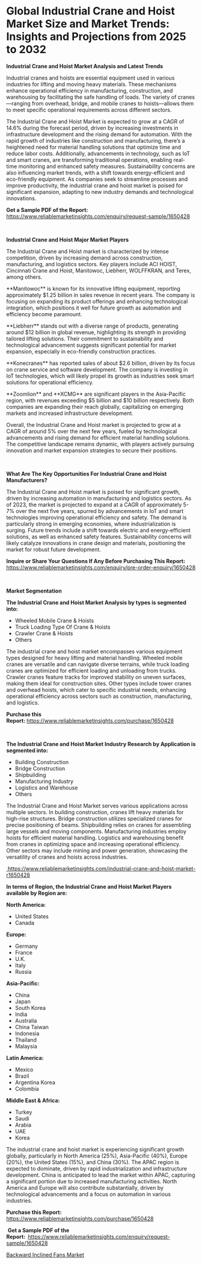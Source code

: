 <p><h1>Global Industrial Crane and Hoist Market Size and Market Trends: Insights and Projections from 2025 to 2032</h1></p><p><strong>Industrial Crane and Hoist Market Analysis and Latest Trends</strong></p>
<p><p>Industrial cranes and hoists are essential equipment used in various industries for lifting and moving heavy materials. These mechanisms enhance operational efficiency in manufacturing, construction, and warehousing by facilitating the safe handling of loads. The variety of cranes—ranging from overhead, bridge, and mobile cranes to hoists—allows them to meet specific operational requirements across different sectors.</p><p>The Industrial Crane and Hoist Market is expected to grow at a CAGR of 14.6% during the forecast period, driven by increasing investments in infrastructure development and the rising demand for automation. With the rapid growth of industries like construction and manufacturing, there’s a heightened need for material handling solutions that optimize time and reduce labor costs. Additionally, advancements in technology, such as IoT and smart cranes, are transforming traditional operations, enabling real-time monitoring and enhanced safety measures. Sustainability concerns are also influencing market trends, with a shift towards energy-efficient and eco-friendly equipment. As companies seek to streamline processes and improve productivity, the industrial crane and hoist market is poised for significant expansion, adapting to new industry demands and technological innovations.</p></p>
<p><strong>Get a Sample PDF of the Report:&nbsp;</strong> <a href="https://www.reliablemarketinsights.com/enquiry/request-sample/1650428?utm_campaign=3526&utm_medium=2&utm_source=Github&utm_content=ia&utm_term=08042025&utm_id=industrial-crane-and-hoist">https://www.reliablemarketinsights.com/enquiry/request-sample/1650428</a></p>
<p>&nbsp;</p>
<p><strong>Industrial Crane and Hoist Major Market Players</strong></p>
<p><p>The Industrial Crane and Hoist market is characterized by intense competition, driven by increasing demand across construction, manufacturing, and logistics sectors. Key players include ACI HOIST, Cincinnati Crane and Hoist, Manitowoc, Liebherr, WOLFFKRAN, and Terex, among others.</p><p>**Manitowoc** is known for its innovative lifting equipment, reporting approximately $1.25 billion in sales revenue in recent years. The company is focusing on expanding its product offerings and enhancing technological integration, which positions it well for future growth as automation and efficiency become paramount.</p><p>**Liebherr** stands out with a diverse range of products, generating around $12 billion in global revenue, highlighting its strength in providing tailored lifting solutions. Their commitment to sustainability and technological advancement suggests significant potential for market expansion, especially in eco-friendly construction practices.</p><p>**Konecranes** has reported sales of about $2.6 billion, driven by its focus on crane service and software development. The company is investing in IoT technologies, which will likely propel its growth as industries seek smart solutions for operational efficiency.</p><p>**Zoomlion** and **XCMG** are significant players in the Asia-Pacific region, with revenues exceeding $5 billion and $10 billion respectively. Both companies are expanding their reach globally, capitalizing on emerging markets and increased infrastructure development.</p><p>Overall, the Industrial Crane and Hoist market is projected to grow at a CAGR of around 5% over the next few years, fueled by technological advancements and rising demand for efficient material handling solutions. The competitive landscape remains dynamic, with players actively pursuing innovation and market expansion strategies to secure their positions.</p></p>
<p>&nbsp;</p>
<p><strong>What Are The Key Opportunities For Industrial Crane and Hoist Manufacturers?</strong></p>
<p><p>The Industrial Crane and Hoist market is poised for significant growth, driven by increasing automation in manufacturing and logistics sectors. As of 2023, the market is projected to expand at a CAGR of approximately 5-7% over the next five years, spurred by advancements in IoT and smart technologies improving operational efficiency and safety. The demand is particularly strong in emerging economies, where industrialization is surging. Future trends include a shift towards electric and energy-efficient solutions, as well as enhanced safety features. Sustainability concerns will likely catalyze innovations in crane design and materials, positioning the market for robust future development.</p></p>
<p><strong>Inquire or Share Your Questions If Any Before Purchasing This Report:</strong> <a href="https://www.reliablemarketinsights.com/enquiry/pre-order-enquiry/1650428?utm_campaign=3526&utm_medium=2&utm_source=Github&utm_content=ia&utm_term=08042025&utm_id=industrial-crane-and-hoist">https://www.reliablemarketinsights.com/enquiry/pre-order-enquiry/1650428</a></p>
<p>&nbsp;</p>
<p><strong>Market Segmentation</strong></p>
<p><strong>The Industrial Crane and Hoist Market Analysis by types is segmented into:</strong></p>
<p><ul><li>Wheeled Mobile Crane & Hoists</li><li>Truck Loading Type Of Crane & Hoists</li><li>Crawler Crane & Hoists</li><li>Others</li></ul></p>
<p><p>The industrial crane and hoist market encompasses various equipment types designed for heavy lifting and material handling. Wheeled mobile cranes are versatile and can navigate diverse terrains, while truck loading cranes are optimized for efficient loading and unloading from trucks. Crawler cranes feature tracks for improved stability on uneven surfaces, making them ideal for construction sites. Other types include tower cranes and overhead hoists, which cater to specific industrial needs, enhancing operational efficiency across sectors such as construction, manufacturing, and logistics.</p></p>
<p><strong>Purchase this Report:&nbsp;</strong><a href="https://www.reliablemarketinsights.com/purchase/1650428?utm_campaign=3526&utm_medium=2&utm_source=Github&utm_content=ia&utm_term=08042025&utm_id=industrial-crane-and-hoist">https://www.reliablemarketinsights.com/purchase/1650428</a></p>
<p>&nbsp;</p>
<p><strong>The Industrial Crane and Hoist Market Industry Research by Application is segmented into:</strong></p>
<p><ul><li>Building Construction</li><li>Bridge Construction</li><li>Shipbuilding</li><li>Manufacturing Industry</li><li>Logistics and Warehouse</li><li>Others</li></ul></p>
<p><p>The Industrial Crane and Hoist Market serves various applications across multiple sectors. In building construction, cranes lift heavy materials for high-rise structures. Bridge construction utilizes specialized cranes for precise positioning of beams. Shipbuilding relies on cranes for assembling large vessels and moving components. Manufacturing industries employ hoists for efficient material handling. Logistics and warehousing benefit from cranes in optimizing space and increasing operational efficiency. Other sectors may include mining and power generation, showcasing the versatility of cranes and hoists across industries.</p></p>
<p><a href="https://www.reliablemarketinsights.com/industrial-crane-and-hoist-market-r1650428?utm_campaign=3526&utm_medium=2&utm_source=Github&utm_content=ia&utm_term=08042025&utm_id=industrial-crane-and-hoist">&nbsp;https://www.reliablemarketinsights.com/industrial-crane-and-hoist-market-r1650428</a></p>
<p><strong>In terms of Region, the Industrial Crane and Hoist Market Players available by Region are:</strong></p>
<p>
    <p> <strong> North America: </strong>
        <ul>
            <li>United States</li>
            <li>Canada</li>
        </ul>
        </p> 
    <p> <strong> Europe: </strong>
        <ul>
            <li>Germany</li>
            <li>France</li>
            <li>U.K.</li>
            <li>Italy</li>
            <li>Russia</li>
        </ul>
        </p> 
    <p> <strong> Asia-Pacific: </strong>
        <ul>
            <li>China</li>
            <li>Japan</li>
            <li>South Korea</li>
            <li>India</li>
            <li>Australia</li>
            <li>China Taiwan</li>
            <li>Indonesia</li>
            <li>Thailand</li>
            <li>Malaysia</li>
        </ul>
        </p> 
    <p> <strong> Latin America: </strong>
        <ul>
            <li>Mexico</li>
            <li>Brazil</li>
            <li>Argentina Korea</li>
            <li>Colombia</li>
        </ul>
        </p> 
    <p> <strong> Middle East & Africa: </strong>
        <ul>
            <li>Turkey</li>
            <li>Saudi</li>
            <li>Arabia</li>
            <li>UAE</li>
            <li>Korea</li>
        </ul>
    </p>
    </p>
<p><p>The industrial crane and hoist market is experiencing significant growth globally, particularly in North America (25%), Asia-Pacific (40%), Europe (20%), the United States (15%), and China (30%). The APAC region is expected to dominate, driven by rapid industrialization and infrastructure development. China is anticipated to lead the market within APAC, capturing a significant portion due to increased manufacturing activities. North America and Europe will also contribute substantially, driven by technological advancements and a focus on automation in various industries.</p></p>
<p><strong>Purchase this Report: </strong><a href="https://www.reliablemarketinsights.com/purchase/1650428?utm_campaign=3526&utm_medium=2&utm_source=Github&utm_content=ia&utm_term=08042025&utm_id=industrial-crane-and-hoist">https://www.reliablemarketinsights.com/purchase/1650428</a></p>
<p>&nbsp;<strong>Get a Sample PDF of the Report:&nbsp;&nbsp;</strong><a href="https://www.reliablemarketinsights.com/enquiry/request-sample/1650428?utm_campaign=3526&utm_medium=2&utm_source=Github&utm_content=ia&utm_term=08042025&utm_id=industrial-crane-and-hoist">https://www.reliablemarketinsights.com/enquiry/request-sample/1650428</a></p>
<p><strong></strong></p>
<p><p><a href="https://github.com/mriwacraane/Market-Research-Report-List-1/blob/main/backward-inclined-fans-market.md?utm_campaign=3526&utm_medium=2&utm_source=Github&utm_content=ia&utm_term=08042025&utm_id=industrial-crane-and-hoist">Backward Inclined Fans Market</a></p></p>